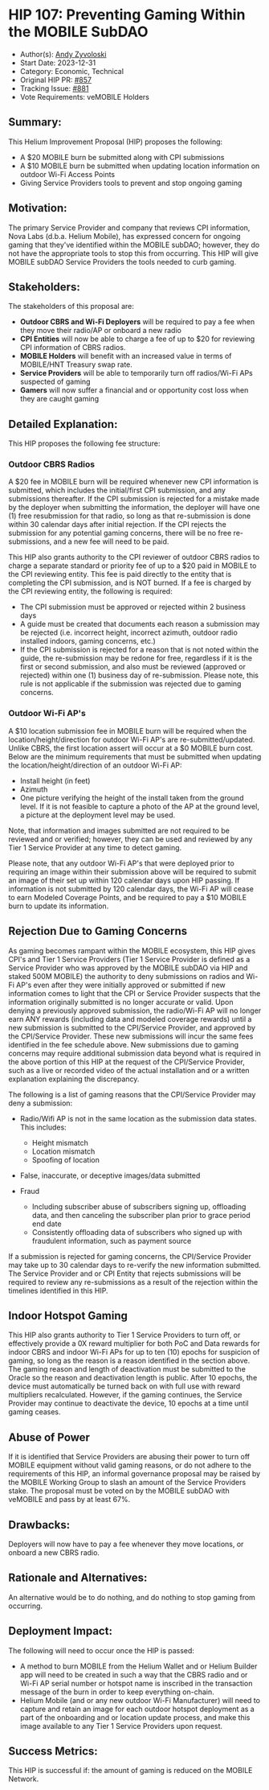 # HIP 107: Preventing Gaming Within the MOBILE SubDAO

- Author(s): [Andy Zyvoloski](https://github.com/heatedlime) 
- Start Date: 2023-12-31
- Category: Economic, Technical
- Original HIP PR: [#857](https://github.com/helium/HIP/pull/857)
- Tracking Issue: [#881](https://github.com/helium/HIP/issues/881)
- Vote Requirements: veMOBILE Holders

## Summary:
This Helium Improvement Proposal (HIP) proposes the following:

- A $20 MOBILE burn be submitted along with CPI submissions
- A $10 MOBILE burn be submitted when updating location information on outdoor Wi-Fi Access Points
- Giving Service Providers tools to prevent and stop ongoing gaming


## Motivation:
The primary Service Provider and company that reviews CPI information, Nova Labs (d.b.a. Helium Mobile), has expressed concern for ongoing gaming that they've identified within the MOBILE subDAO; however, they do not have the appropriate tools to stop this from occurring. This HIP will give MOBILE subDAO Service Providers the tools needed to curb gaming. 

## Stakeholders:
The stakeholders of this proposal are:

- **Outdoor CBRS and Wi-Fi Deployers** will be required to pay a fee when they move their radio/AP or onboard a new radio
- **CPI Entities** will now be able to charge a fee of up to $20 for reviewing CPI information of CBRS radios.
- **MOBILE Holders** will benefit with an increased value in terms of MOBILE/HNT Treasury swap rate.
- **Service Providers** will be able to temporarily turn off radios/Wi-Fi APs suspected of gaming
- **Gamers** will now suffer a financial and or opportunity cost loss when they are caught gaming

## Detailed Explanation:
This HIP proposes the following fee structure:

### Outdoor CBRS Radios
A $20 fee in MOBILE burn will be required whenever new CPI information is submitted, which includes the initial/first CPI submission, and any submissions thereafter. If the CPI submission is rejected for a mistake made by the deployer when submitting the information, the deployer will have one (1) free resubmission for that radio, so long as that re-submission is done within 30 calendar days after initial rejection. If the CPI rejects the submission for any potential gaming concerns, there will be no free re-submissions, and a new fee will need to be paid. 

This HIP also grants authority to the CPI reviewer of outdoor CBRS radios to charge a separate standard or priority fee of up to a $20 paid in MOBILE to the CPI reviewing entity. This fee is paid directly to the entity that is completing the CPI submission, and is NOT burned. If a fee is charged by the CPI reviewing entity, the following is required:

- The CPI submission must be approved or rejected within 2 business days
- A guide must be created that documents each reason a submission may be rejected (i.e. incorrect height, incorrect azimuth, outdoor radio installed indoors, gaming concerns, etc.)
- If the CPI submission is rejected for a reason that is not noted within the guide, the re-submission may be redone for free, regardless if it is the first or second submission, and also must be reviewed (approved or rejected) within one (1) business day of re-submission. Please note, this rule is not applicable if the submission was rejected due to gaming concerns.

### Outdoor Wi-Fi AP's
A $10 location submission fee in MOBILE burn will be required when the location/height/direction for outdoor Wi-Fi AP's are re-submitted/updated. Unlike CBRS, the first location assert will occur at a $0 MOBILE burn cost. Below are the minimum requirements that must be submitted when updating the location/height/direction of an outdoor Wi-Fi AP:

- Install height (in feet)
- Azimuth
- One picture verifying the height of the install taken from the ground level. If it is not feasible to capture a photo of the AP at the ground level, a picture at the deployment level may be used.

Note, that information and images submitted are not required to be reviewed and or verified; however, they can be used and reviewed by any Tier 1 Service Provider at any time to detect gaming. 

Please note, that any outdoor Wi-Fi AP's that were deployed prior to requiring an image within their submission above will be required to submit an image of their set up within 120 calendar days upon HIP passing. If information is not submitted by 120 calendar days, the Wi-Fi AP will cease to earn Modeled Coverage Points, and be required to pay a $10 MOBILE burn to update its information.

## Rejection Due to Gaming Concerns
As gaming becomes rampant within the MOBILE ecosystem, this HIP gives CPI's and Tier 1 Service Providers (Tier 1 Service Provider is defined as a Service Provider who was approved by the MOBILE subDAO via HIP and staked 500M MOBILE) the authority to deny submissions on radios and Wi-Fi AP's even after they were initially approved or submitted if new information comes to light that the CPI or Service Provider suspects that the information originally submitted is no longer accurate or valid. Upon denying a previously approved submission, the radio/Wi-Fi AP will no longer earn ANY rewards (including data and modeled coverage rewards) until a new submission is submitted to the CPI/Service Provider, and approved by the CPI/Service Provider. These new submissions will incur the same fees identified in the fee schedule above. New submissions due to gaming concerns may require additional submission data beyond what is required in the above portion of this HIP at the request of the CPI/Service Provider, such as a live or recorded video of the actual installation and or a written explanation explaining the discrepancy. 


The following is a list of gaming reasons that the CPI/Service Provider may deny a submission:

- Radio/Wifi AP is not in the same location as the submission data states. This includes:
    - Height mismatch
    - Location mismatch
    - Spoofing of location

- False, inaccurate, or deceptive images/data submitted

- Fraud
    - Including subscriber abuse of subscribers signing up, offloading data, and then canceling the subscriber plan prior to grace period end date
    - Consistently offloading data of subscribers who signed up with fraudulent information, such as payment source

If a submission is rejected for gaming concerns, the CPI/Service Provider may take up to 30 calendar days to re-verify the new information submitted. The Service Provider and or CPI Entity that rejects submissions will be required to review any re-submissions as a result of the rejection within the timelines identified in this HIP.

## Indoor Hotspot Gaming
This HIP also grants authority to Tier 1 Service Providers to turn off, or effectively provide a 0X reward multiplier for both PoC and Data rewards for indoor CBRS and indoor Wi-Fi APs for up to ten (10) epochs for suspicion of gaming, so long as the reason is a reason identified in the section above. The gaming reason and length of deactivation must be submitted to the Oracle so the reason and deactivation length is public. After 10 epochs, the device must automatically be turned back on with full use with reward multipliers recalculated. However, if the gaming continues, the Service Provider may continue to deactivate the device, 10 epochs at a time until gaming ceases.    

## Abuse of Power
If it is identified that Service Providers are abusing their power to turn off MOBILE equipment without valid gaming reasons, or do not adhere to the requirements of this HIP, an informal governance proposal may be raised by the MOBILE Working Group to slash an amount of the Service Providers stake. The proposal must be voted on by the MOBILE subDAO with veMOBILE and pass by at least 67%.

## Drawbacks:
Deployers will now have to pay a fee whenever they move locations, or onboard a new CBRS radio.

## Rationale and Alternatives:
An alternative would be to do nothing, and do nothing to stop gaming from occurring. 

## Deployment Impact:
The following will need to occur once the HIP is passed:

- A method to burn MOBILE from the Helium Wallet and or Helium Builder app will need to be created in such a way that the CBRS radio and or Wi-Fi AP serial number or hotspot name is inscribed in the transaction message of the burn in order to keep everything on-chain.
- Helium Mobile (and or any new outdoor Wi-Fi Manufacturer) will need to capture and retain an image for each outdoor hotspot deployment as a part of the onboarding and or location update process, and make this image available to any Tier 1 Service Providers upon request. 


## Success Metrics: 
This HIP is successful if: the amount of gaming is reduced on the MOBILE Network.




